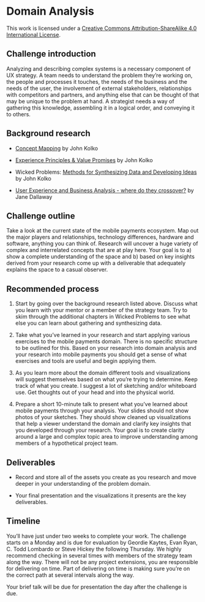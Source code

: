 # Domain Analysis

This work is licensed under a [Creative Commons Attribution-ShareAlike 4.0 International License](http://creativecommons.org/licenses/by-sa/4.0/).

## Challenge introduction

Analyzing and describing complex systems is a necessary component of UX strategy. A team needs to understand the problem they’re working on, the people and processes it touches, the needs of the business and the needs of the user, the involvement of external stakeholders, relationships with competitors and partners, and anything else that can be thought of that may be unique to the problem at hand. A strategist needs a way of gathering this knowledge, assembling it in a logical order, and conveying it to others.

## Background research

* [Concept Mapping](http://library.ac4d.com/d/AC4D_designlibrary_ConceptMapping.pdf) by John Kolko

* [Experience Principles & Value Promises](http://library.ac4d.com/d/AC4D_designlibrary_Experience_principles_value_promise.pdf) by John Kolko

* Wicked Problems: [Methods for Synthesizing Data and Developing Ideas](https://www.wickedproblems.com/5_methods_for_synthesis.php) by John Kolko

* [User Experience and Business Analysis - where do they crossover?](http://jane.dallaway.com/user-experience-and-business-analysis/) by Jane Dallaway

## Challenge outline

Take a look at the current state of the mobile payments ecosystem. Map out the major players and relationships, technology differences, hardware and software, anything you can think of. Research will uncover a huge variety of complex and interrelated concepts that are at play here. Your goal is to a) show a complete understanding of the space and b) based on key insights derived from your research come up with a deliverable that adequately explains the space to a casual observer.

## Recommended process

1. Start by going over the background research listed above. Discuss what you learn with your mentor or a member of the strategy team. Try to skim through the additional chapters in Wicked Problems to see what else you can learn about gathering and synthesizing data.

2. Take what you’ve learned in your research and start applying various exercises to the mobile payments domain. There is no specific structure to be outlined for this. Based on your research into domain analysis and your research into mobile payments you should get a sense of what exercises and tools are useful and begin applying them.

3. As you learn more about the domain different tools and visualizations will suggest themselves based on what you’re trying to determine. Keep track of what you create. I suggest a lot of sketching and/or whiteboard use. Get thoughts out of your head and into the physical world.

4. Prepare a short 10-minute talk to present what you’ve learned about mobile payments through your analysis. Your slides should not show photos of your sketches. They should show cleaned up visualizations that help a viewer understand the domain and clarify key insights that you developed through your research. Your goal is to create clarity around a large and complex topic area to improve understanding among members of a hypothetical project team.

## Deliverables

* Record and store all of the assets you create as you research and move deeper in your understanding of the problem domain.

* Your final presentation and the visualizations it presents are the key deliverables.

## Timeline

You’ll have just under two weeks to complete your work. The challenge starts on a Monday and is due for evaluation by Geordie Kaytes, Evan Ryan, C. Todd Lombardo or Steve Hickey the following Thursday. We highly recommend checking in several times with members of the strategy team along the way. There will not be any project extensions, you are responsible for delivering on time. Part of delivering on time is making sure you’re on the correct path at several intervals along the way.

Your brief talk will be due for presentation the day after the challenge is due.

